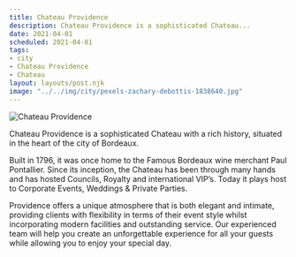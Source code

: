 ```yaml
---
title: Chateau Providence
description: Chateau Providence is a sophisticated Chateau...
date: 2021-04-01
scheduled: 2021-04-01
tags:
- city
- Chateau Providence
- Chateau
layout: layouts/post.njk
image: "../../img/city/pexels-zachary-debottis-1838640.jpg"
---
```


![Chateau Providence](../../img/city/pexels-zachary-debottis-1838640.jpg)

Chateau Providence is a sophisticated Chateau with a rich history, situated in the heart of the city of Bordeaux.

Built in 1796, it was once home to the Famous Bordeaux wine merchant Paul Pontallier. Since its inception, the Chateau has been through many hands and has hosted Councils, Royalty and international VIP’s. Today it plays host to Corporate Events, Weddings & Private Parties.

Providence offers a unique atmosphere that is both elegant and intimate, providing clients with flexibility in terms of their event style whilst incorporating modern facilities and outstanding service. Our experienced team will help you create an unforgettable experience for all your guests while allowing you to enjoy your special day.
